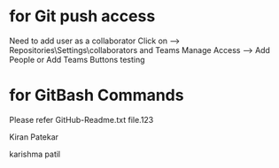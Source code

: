 for Git push access 
====================
Need to add user as a collaborator
Click on --> Repositories\Settings\collaborators and Teams
Manage Access --> Add People or Add Teams Buttons testing

for GitBash Commands 
====================
Please refer GitHub-Readme.txt file.123


Kiran Patekar

karishma patil

